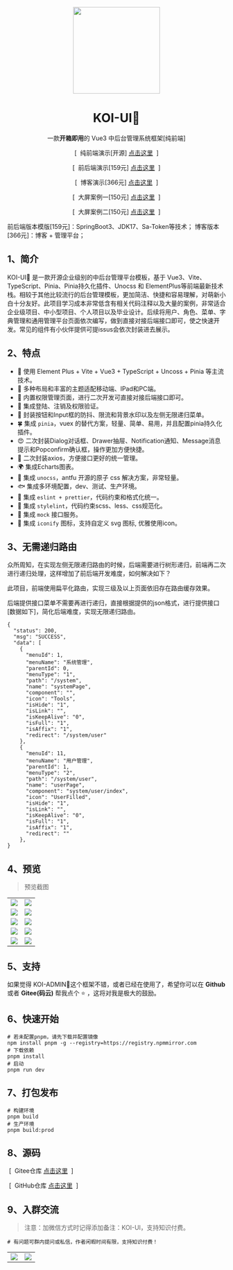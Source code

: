 <p align="center">
  <img src="https://pic4.zhimg.com/v2-702a23ebb518199355099df77a3cfe07_b.webp" width="200" height="200" />
</p>

<h1 align="center">KOI-UI🌻</h1>

<p align="center">一款<b>开箱即用</b>的 Vue3 中后台管理系统框架[纯前端]</p>

<p align="center">
  <span>&nbsp;[&nbsp;</span>
  纯前端演示[开源]
  <a href="http://39.107.143.109/login" target="_blank">点击这里</a>
  <span>&nbsp;]&nbsp;</span>
<p>

<p align="center">
  <span>&nbsp;[&nbsp;</span>
  前后端演示[159元]
  <a href="http://39.107.143.109/login" target="_blank">点击这里</a>
  <span>&nbsp;]&nbsp;</span>
<p>

<p align="center">
  <span>&nbsp;[&nbsp;</span>
  博客演示[366元]
  <a href="http://39.107.143.109:8188/home/index" target="_blank">点击这里</a>
  <span>&nbsp;]&nbsp;</span>
<p>

<p align="center">
  <span>&nbsp;[&nbsp;</span>
  大屏案例一[150元]
  <a href="http://39.107.143.109:8199" target="_blank">点击这里</a>
  <span>&nbsp;]&nbsp;</span>
<p>

<p align="center">
  <span>&nbsp;[&nbsp;</span>
  大屏案例二[150元]
  <a href="http://39.107.143.109:8111" target="_blank">点击这里</a>
  <span>&nbsp;]&nbsp;</span>
<p>

前后端版本模版[159元]：SpringBoot3、JDK17、Sa-Token等技术；
博客版本[366元]：博客 + 管理平台；

## 1、简介

KOI-UI🌻 是一款开源企业级别的中后台管理平台模板，基于 Vue3、Vite、TypeScript、Pinia、Pinia持久化插件、Unocss 和 ElementPlus等前端最新技术栈。相较于其他比较流行的后台管理模板，更加简洁、快捷和容易理解，对萌新小白十分友好。此项目学习成本非常低含有相关代码注释以及大量的案例，非常适合企业级项目、中小型项目、个人项目以及毕业设计。后续将用户、角色、菜单、字典管理和通用管理平台页面依次编写，做到直接对接后端接口即可，使之快速开发。常见的组件有小伙伴提供可提issus会依次封装进去展示。

## 2、特点

- 🎯 使用 Element Plus + Vite + Vue3 + TypeScript + Uncoss + Pinia 等主流技术。
- 🍊 多种布局和丰富的主题适配移动端、IPad和PC端。
- 🐼 内置权限管理页面，进行二次开发可直接对接后端接口即可。
- 🌸 集成登陆、注销及权限验证。
- 🎃 封装按钮和Input框的防抖、限流和背景水印以及左侧无限递归菜单。
- 🍀 集成 `pinia`，vuex 的替代方案，轻量、简单、易用，并且配置pinia持久化插件。
- 😍 二次封装Dialog对话框、Drawer抽屉、Notification通知、Message消息提示和Popconfirm确认框，操作更加方便快捷。
- 🍓 二次封装axios，方便接口更好的统一管理。
- 🌍 集成Echarts图表。
- 🌈 集成 `unocss`，antfu 开源的原子 css 解决方案，非常轻量。
- 🐟 集成多环境配置，dev、测试、生产环境。
- 🌼 集成 `eslint + prettier`，代码约束和格式化统一。
- 🌻 集成 `stylelint`，代码约束scss、less、css规范化。
- 👻 集成 `mock` 接口服务。
- 🏡 集成 `iconify` 图标，支持自定义 svg 图标, 优雅使用icon。

## 3、无需递归路由

众所周知，在实现左侧无限递归路由的时候，后端需要进行树形递归，前端再二次进行递归处理，这样增加了前后端开发难度，如何解决如下？

此项目，前端使用扁平化路由，实现三级及以上页面依旧存在路由缓存效果。

后端提供接口菜单不需要再进行递归，直接根据提供的json格式，进行提供接口[数据如下]，简化后端难度，实现无限递归路由。

```properties
{
  "status": 200,
  "msg": "SUCCESS",
  "data": [
    {
      "menuId": 1,
      "menuName": "系统管理",
      "parentId": 0,
      "menuType": "1",
      "path": "/system",
      "name": "systemPage",
      "component": "",
      "icon": "Tools",
      "isHide": "1",
      "isLink": "",
      "isKeepAlive": "0",
      "isFull": "1",
      "isAffix": "1",
      "redirect": "/system/user"
    },
    {
      "menuId": 11,
      "menuName": "用户管理",
      "parentId": 1,
      "menuType": "2",
      "path": "/system/user",
      "name": "userPage",
      "component": "system/user/index",
      "icon": "UserFilled",
      "isHide": "1",
      "isLink": "",
      "isKeepAlive": "0",
      "isFull": "1",
      "isAffix": "1",
      "redirect": ""
    },
}
```

## 4、预览

> 预览截图

<table>
  <tr>
    <td><img src="https://pica.zhimg.com/80/v2-6888b1d2c35f2db3772223ea805fdbde_720w.webp" /></td>
    <td><img src="https://pic2.zhimg.com/80/v2-205f28eba8f1c4b76d362e5e3617deed_720w.webp" /></td>
  </tr>
  <tr>
    <td><img src="https://gitee.com/BigCatHome/koi-photo/raw/master/photos/KOI-ADMIN/KOI1.png" /></td>
    <td><img src="https://gitee.com/BigCatHome/koi-photo/raw/master/photos/KOI-ADMIN/KOI2.png" /></td>
  </tr>
  <tr>
    <td><img src="https://gitee.com/BigCatHome/koi-photo/raw/master/photos/KOI-ADMIN/KOI3.png" /></td>
    <td><img src="https://gitee.com/BigCatHome/koi-photo/raw/master/photos/KOI-ADMIN/KOI4.png" /></td>
  </tr>
  <tr>
    <td><img src="https://gitee.com/BigCatHome/koi-photo/raw/master/photos/KOI-ADMIN/KOI5.png" /></td>
    <td><img src="https://gitee.com/BigCatHome/koi-photo/raw/master/photos/KOI-ADMIN/KOI6.png" /></td>
  </tr>
  <tr>
    <td><img src="https://gitee.com/BigCatHome/koi-photo/raw/master/photos/KOI-ADMIN/KOI7.png" /></td>
    <td><img src="https://gitee.com/BigCatHome/koi-photo/raw/master/photos/KOI-ADMIN/KOI8.png" /></td>
  </tr>
</table>

## 5、支持

如果觉得 KOI-ADMIN🌻这个框架不错，或者已经在使用了，希望你可以在 **Github** 或者 **Gitee(码云)** 帮我点个 ⭐ ，这将对我是极大的鼓励。

## 6、快速开始

```properties
# 若未配置pnpm，请先下载并配置镜像
npm install pnpm -g --registry=https://registry.npmmirror.com
# 下载依赖
pnpm install
# 启动
pnpm run dev
```

## 7、打包发布

```properties
# 构建环境
pnpm build
# 生产环境
pnpm build:prod
```

## 8、源码

<p align="left">
  <span>&nbsp;[&nbsp;</span>
  Gitee仓库
  <a href="https://gitee.com/BigCatHome/koi-ui.git" target="_blank">点击这里</a>
  <span>&nbsp;]&nbsp;</span>
<p>
<p align="left">
  <span>&nbsp;[&nbsp;</span>
  GitHub仓库
  <a href="https://github.com/yuxintao6/koi-ui.git" target="_blank">点击这里</a>
  <span>&nbsp;]&nbsp;</span>
<p>

## 9、入群交流

> 注意：加微信方式时记得添加备注：KOI-UI，支持知识付费。
```properties
# 有问题可群内提问或私信，作者闲暇时间有限，支持知识付费！
```

<table>
    <tr>
        <td><img src="https://gitee.com/BigCatHome/koi-photo/raw/master/photos/KOI-ADMIN/WeChat.png"/></td>
        <td><img src="https://gitee.com/BigCatHome/koi-photo/raw/master/photos/KOI-ADMIN/WeChatPay.png"/></td>
    </tr>
</table>
